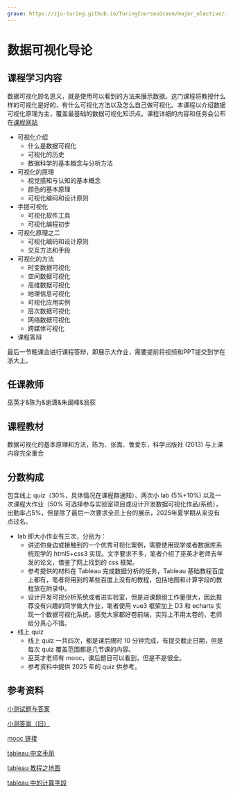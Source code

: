 ```yaml
---
grave: https://zju-turing.github.io/TuringCoursesGrave/major_elective/introduction_to_data_visualization/
---
```


# 数据可视化导论

## 课程学习内容


数据可视化顾名思义，就是使用可以看到的方法来展示数据。这门课程将教授什么样的可视化是好的，有什么可视化方法以及怎么自己做可视化。本课程以介绍数据可视化原理为主，覆盖最基础的数据可视化知识点。课程详细的内容和任务会公布在[课程网站](https://vis-course.projects.zjuidg.org/)

+ 可视化介绍
    + 什么是数据可视化
    + 可视化的历史
    + 数据科学的基本概念与分析方法
+ 可视化的原理
    + 视觉感知与认知的基本概念
    + 颜色的基本原理
    + 可视化编码和设计原则
+ 手搓可视化
    + 可视化软件工具
    + 可视化编程初步
+ 可视化原理之二
    + 可视化编码和设计原则
    + 交互方法和手段
+ 可视化的方法
    + 时变数据可视化
    + 空间数据可视化
    + 高维数据可视化
    + 地理信息可视化
    + 可视化应用实例
    + 层次数据可视化
    + 网络数据可视化
    + 跨媒体可视化
+ 课程答辩

最后一节晚课会进行课程答辩，即展示大作业，需要提前将视频和PPT提交到学在浙大上。

## 任课教师

巫英才&陈为&谢潇&朱闽峰&翁荻

## 课程教材

数据可视化的基本原理和方法，陈为、张嵩、鲁爱东，科学出版社 (2013) 与上课内容完全重合

## 分数构成

包含线上 quiz（30%，具体情况在课程群通知）、两次小 lab (5%+10%) 以及一次课程大作业（50% 可选择参与实验室项目或设计开发数据可视化作品/系统），出勤率占5%，但是除了最后一次要求全员上台的展示，2025年夏学期从来没有点过名。

+ lab 即大小作业有三次，分别为：
    + 讲述你身边或接触到的一个优秀可视化案例，需要使用现学或者数据库系统现学的 html5+css3 实现。文字要求不多，笔者介绍了巫英才老师去年发的论文，借鉴了网上找到的 css 框架。
    + 参考提供的材料在 Tableau 完成数据分析的任务，Tableau 基础教程百度上都有，笔者将用到的某些百度上没有的教程，包括地图和计算字段的教程放在附录中。
    + 设计开发可视分析系统或者进实验室，但是进课题组工作量很大，因此推荐没有兴趣的同学做大作业，笔者使用 vue3 框架加上 D3 和 echarts 实现一个数据可视化系统，感觉大家都好卷前端，实际上不用太卷的，老师给分真心不错。
+ 线上 quiz
    + 线上 quiz 一共四次，都是课后限时 10 分钟完成，有提交截止日期，但是每次 quiz 覆盖范围都是几节课的内容。
    + 巫英才老师有 mooc，课后题目可以看到，但是不是很全。
    + 参考资料中提供 2025 年的 quiz 供参考。

## 参考资料

<a href="./数据可视化导论小测.pdf" download="2025年数据可视化导论小测">小测试题与答案</a>

<a href="./可视化入门指南：从数据到洞察的艺术-CSDN博客.pdf" download="可视化入门指南：从数据到洞察的艺术-CSDN博客">小测答案（旧）</a>

[mooc 链接](https://www.icourse163.org/course/ZJU-1206452826)

[tableau 中文手册](https://help.tableau.com/current/pro/desktop/zh-cn/gettingstarted_overview.htm)

[tableau 教程之地图](https://help.tableau.com/current/pro/desktop/zh-cn/buildexamples_maps.htm)

[tableau 中的计算字段](https://help.tableau.com/current/pro/desktop/zh-cn/calculations_calculatedfields_create.htm)

